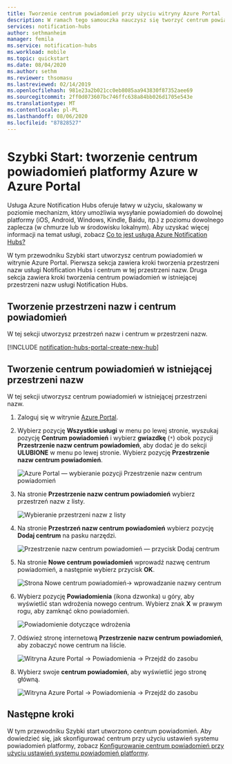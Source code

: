 ```yaml
---
title: Tworzenie centrum powiadomień przy użyciu witryny Azure Portal | Microsoft Docs
description: W ramach tego samouczka nauczysz się tworzyć centrum powiadomień platformy Azure przy użyciu witryny Azure Portal.
services: notification-hubs
author: sethmanheim
manager: femila
ms.service: notification-hubs
ms.workload: mobile
ms.topic: quickstart
ms.date: 08/04/2020
ms.author: sethm
ms.reviewer: thsomasu
ms.lastreviewed: 02/14/2019
ms.openlocfilehash: 981e23a2b021cc0eb8085aa943830f87352aee69
ms.sourcegitcommit: 2ff0d073607bc746ffc638a84bb026d1705e543e
ms.translationtype: MT
ms.contentlocale: pl-PL
ms.lasthandoff: 08/06/2020
ms.locfileid: "87828527"
---
```

# <a name="quickstart-create-an-azure-notification-hub-in-the-azure-portal"></a>Szybki Start: tworzenie centrum powiadomień platformy Azure w Azure Portal

Usługa Azure Notification Hubs oferuje łatwy w użyciu, skalowany w poziomie mechanizm, który umożliwia wysyłanie powiadomień do dowolnej platformy (iOS, Android, Windows, Kindle, Baidu, itp.) z poziomu dowolnego zaplecza (w chmurze lub w środowisku lokalnym). Aby uzyskać więcej informacji na temat usługi, zobacz [Co to jest usługa Azure Notification Hubs?](notification-hubs-push-notification-overview.md)

W tym przewodniku Szybki start utworzysz centrum powiadomień w witrynie Azure Portal. Pierwsza sekcja zawiera kroki tworzenia przestrzeni nazw usługi Notification Hubs i centrum w tej przestrzeni nazw. Druga sekcja zawiera kroki tworzenia centrum powiadomień w istniejącej przestrzeni nazw usługi Notification Hubs.

## <a name="create-a-namespace-and-a-notification-hub"></a>Tworzenie przestrzeni nazw i centrum powiadomień

W tej sekcji utworzysz przestrzeń nazw i centrum w przestrzeni nazw.

[!INCLUDE [notification-hubs-portal-create-new-hub](../../includes/notification-hubs-portal-create-new-hub.md)]

## <a name="create-a-notification-hub-in-an-existing-namespace"></a>Tworzenie centrum powiadomień w istniejącej przestrzeni nazw

W tej sekcji utworzysz centrum powiadomień w istniejącej przestrzeni nazw.

1. Zaloguj się w witrynie [Azure Portal](https://portal.azure.com).
2. Wybierz pozycję **Wszystkie usługi** w menu po lewej stronie, wyszukaj pozycję **Centrum powiadomień** i wybierz **gwiazdkę** (`*`) obok pozycji **Przestrzenie nazw centrum powiadomień**, aby dodać je do sekcji **ULUBIONE** w menu po lewej stronie. Wybierz pozycję **Przestrzenie nazw centrum powiadomień**.

      ![Azure Portal — wybieranie pozycji Przestrzenie nazw centrum powiadomień](./media/create-notification-hub-portal/select-notification-hub-namespaces-all-services.png)
3. Na stronie **Przestrzenie nazw centrum powiadomień** wybierz przestrzeń nazw z listy.

      ![Wybieranie przestrzeni nazw z listy](./media/create-notification-hub-portal/select-namespace.png)
4. Na stronie **Przestrzeń nazw centrum powiadomień** wybierz pozycję **Dodaj centrum** na pasku narzędzi.

      ![Przestrzenie nazw centrum powiadomień — przycisk Dodaj centrum](./media/create-notification-hub-portal/add-hub-button.png)
5. Na stronie **Nowe centrum powiadomień** wprowadź nazwę centrum powiadomień, a następnie wybierz przycisk **OK**.

      ![Strona Nowe centrum powiadomień-> wprowadzanie nazwy centrum](./media/create-notification-hub-portal/new-notification-hub-page.png)
6. Wybierz pozycję **Powiadomienia** (ikona dzwonka) u góry, aby wyświetlić stan wdrożenia nowego centrum. Wybierz znak **X** w prawym rogu, aby zamknąć okno powiadomień.

      ![Powiadomienie dotyczące wdrożenia](./media/create-notification-hub-portal/deployment-notification.png)
7. Odśwież stronę internetową **Przestrzenie nazw centrum powiadomień**, aby zobaczyć nowe centrum na liście.

      ![Witryna Azure Portal -> Powiadomienia -> Przejdź do zasobu](./media/create-notification-hub-portal/new-hub-in-list.png)
8. Wybierz swoje **centrum powiadomień**, aby wyświetlić jego stronę główną.

      ![Witryna Azure Portal -> Powiadomienia -> Przejdź do zasobu](./media/create-notification-hub-portal/hub-home-page.png)

## <a name="next-steps"></a>Następne kroki

W tym przewodniku Szybki start utworzono centrum powiadomień. Aby dowiedzieć się, jak skonfigurować centrum przy użyciu ustawień systemu powiadomień platformy, zobacz [Konfigurowanie centrum powiadomień przy użyciu ustawień systemu powiadomień platformy](configure-notification-hub-portal-pns-settings.md).
